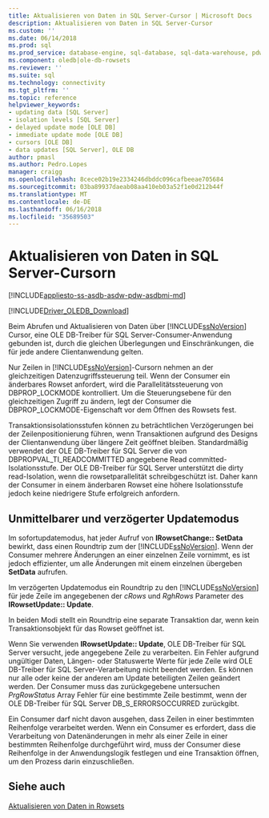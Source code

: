 ```yaml
---
title: Aktualisieren von Daten in SQL Server-Cursor | Microsoft Docs
description: Aktualisieren von Daten in SQL Server-Cursor
ms.custom: ''
ms.date: 06/14/2018
ms.prod: sql
ms.prod_service: database-engine, sql-database, sql-data-warehouse, pdw
ms.component: oledb|ole-db-rowsets
ms.reviewer: ''
ms.suite: sql
ms.technology: connectivity
ms.tgt_pltfrm: ''
ms.topic: reference
helpviewer_keywords:
- updating data [SQL Server]
- isolation levels [SQL Server]
- delayed update mode [OLE DB]
- immediate update mode [OLE DB]
- cursors [OLE DB]
- data updates [SQL Server], OLE DB
author: pmasl
ms.author: Pedro.Lopes
manager: craigg
ms.openlocfilehash: 8cece02b19e2334246dbddc096cafbeeae705684
ms.sourcegitcommit: 03ba89937daeab08aa410eb03a52f1e0d212b44f
ms.translationtype: MT
ms.contentlocale: de-DE
ms.lasthandoff: 06/16/2018
ms.locfileid: "35689503"
---
```

# <a name="updating-data-in-sql-server-cursors"></a>Aktualisieren von Daten in SQL Server-Cursorn
[!INCLUDE[appliesto-ss-asdb-asdw-pdw-asdbmi-md](../../../includes/appliesto-ss-asdb-asdw-pdw-asdbmi-md.md)]

[!INCLUDE[Driver_OLEDB_Download](../../../includes/driver_oledb_download.md)]

  Beim Abrufen und Aktualisieren von Daten über [!INCLUDE[ssNoVersion](../../../includes/ssnoversion-md.md)] Cursor, eine OLE DB-Treiber für SQL Server-Consumer-Anwendung gebunden ist, durch die gleichen Überlegungen und Einschränkungen, die für jede andere Clientanwendung gelten.  
  
 Nur Zeilen in [!INCLUDE[ssNoVersion](../../../includes/ssnoversion-md.md)]-Cursorn nehmen an der gleichzeitigen Datenzugriffssteuerung teil. Wenn der Consumer ein änderbares Rowset anfordert, wird die Parallelitätssteuerung von DBPROP_LOCKMODE kontrolliert. Um die Steuerungsebene für den gleichzeitigen Zugriff zu ändern, legt der Consumer die DBPROP_LOCKMODE-Eigenschaft vor dem Öffnen des Rowsets fest.  
  
 Transaktionsisolationsstufen können zu beträchtlichen Verzögerungen bei der Zeilenpositionierung führen, wenn Transaktionen aufgrund des Designs der Clientanwendung über längere Zeit geöffnet bleiben. Standardmäßig verwendet der OLE DB-Treiber für SQL Server die von DBPROPVAL_TI_READCOMMITTED angegebene Read committed-Isolationsstufe. Der OLE DB-Treiber für SQL Server unterstützt die dirty read-Isolation, wenn die rowsetparallelität schreibgeschützt ist. Daher kann der Consumer in einem änderbaren Rowset eine höhere Isolationsstufe jedoch keine niedrigere Stufe erfolgreich anfordern.  
  
## <a name="immediate-and-delayed-update-modes"></a>Unmittelbarer und verzögerter Updatemodus  
 Im sofortupdatemodus, hat jeder Aufruf von **IRowsetChange:: SetData** bewirkt, dass einen Roundtrip zum der [!INCLUDE[ssNoVersion](../../../includes/ssnoversion-md.md)]. Wenn der Consumer mehrere Änderungen an einer einzelnen Zeile vornimmt, es ist jedoch effizienter, um alle Änderungen mit einem einzelnen übergeben **SetData** aufrufen.  
  
 Im verzögerten Updatemodus ein Roundtrip zu den [!INCLUDE[ssNoVersion](../../../includes/ssnoversion-md.md)] für jede Zeile im angegebenen der *cRows* und *RghRows* Parameter des **IRowsetUpdate:: Update**.  
  
 In beiden Modi stellt ein Roundtrip eine separate Transaktion dar, wenn kein Transaktionsobjekt für das Rowset geöffnet ist.  
  
 Wenn Sie verwenden **IRowsetUpdate:: Update**, OLE DB-Treiber für SQL Server versucht, jede angegebene Zeile zu verarbeiten. Ein Fehler aufgrund ungültiger Daten, Längen- oder Statuswerte Werte für jede Zeile wird OLE DB-Treiber für SQL Server-Verarbeitung nicht beendet werden. Es können nur alle oder keine der anderen am Update beteiligten Zeilen geändert werden. Der Consumer muss das zurückgegebene untersuchen *PrgRowStatus* Array Fehler für eine bestimmte Zeile bestimmt, wenn der OLE DB-Treiber für SQL Server DB_S_ERRORSOCCURRED zurückgibt.  
  
 Ein Consumer darf nicht davon ausgehen, dass Zeilen in einer bestimmten Reihenfolge verarbeitet werden. Wenn ein Consumer es erfordert, dass die Verarbeitung von Datenänderungen in mehr als einer Zeile in einer bestimmten Reihenfolge durchgeführt wird, muss der Consumer diese Reihenfolge in der Anwendungslogik festlegen und eine Transaktion öffnen, um den Prozess darin einzuschließen.  
  
## <a name="see-also"></a>Siehe auch  
 [Aktualisieren von Daten in Rowsets](../../oledb/ole-db-rowsets/updating-data-in-rowsets.md)  
  
  
